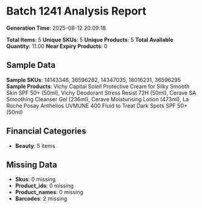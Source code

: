 # Batch 1241 Analysis Report

**Generation Time**: 2025-08-12 20:09:18

**Total Items**: 5
**Unique SKUs**: 5
**Unique Products**: 5
**Total Available Quantity**: 11.00
**Near Expiry Products**: 0

## Sample Data
**Sample SKUs**: 14143346, 36596282, 14347035, 18016231, 36596295
**Sample Products**: Vichy Capital Soleil Protective Cream for Silky Smooth Skin SPF 50+ (50ml), Vichy Deodorant Stress Resist 72H (50ml), Cerave SA Smoothing Cleanser Gel (236ml), Cerave Moisturising Lotion (473ml), La Roche Posay Anthelios UVMUNE 400 Fluid to Treat Dark Spots SPF 50+ (50ml)

## Financial Categories
- **Beauty**: 5 items

## Missing Data
- **Skus**: 0 missing
- **Product_ids**: 0 missing
- **Product_names**: 0 missing
- **Barcodes**: 2 missing

